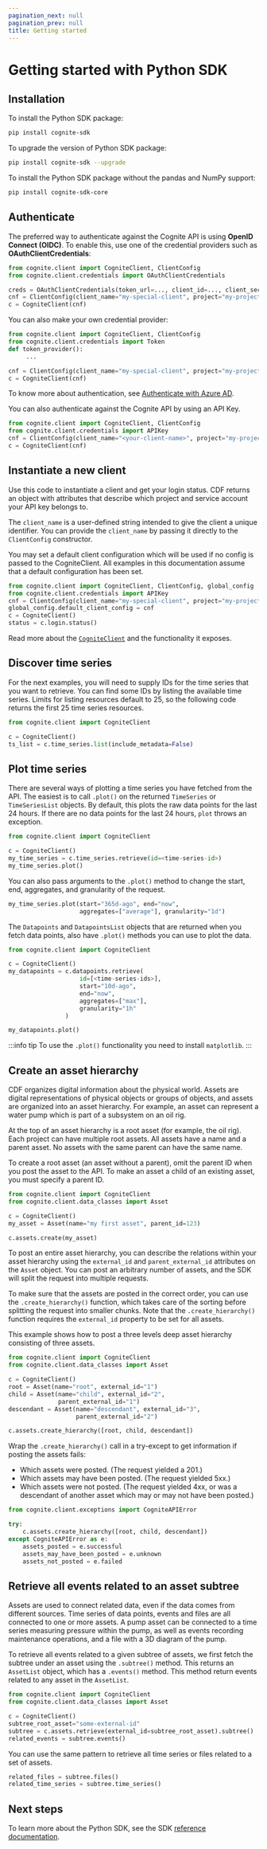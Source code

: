 ```yaml
---
pagination_next: null
pagination_prev: null
title: Getting started
---
```


# Getting started with Python SDK

## Installation

To install the Python SDK package:

```sh
pip install cognite-sdk
```

To upgrade the version of Python SDK package:

```sh
pip install cognite-sdk --upgrade
```

To install the Python SDK package without the pandas and NumPy support:

```sh
pip install cognite-sdk-core
```

## Authenticate

The preferred way to authenticate against the Cognite API is using **OpenID Connect (OIDC)**. To enable this, use one of the credential providers such as **OAuthClientCredentials**:

```python
from cognite.client import CogniteClient, ClientConfig
from cognite.client.credentials import OAuthClientCredentials

creds = OAuthClientCredentials(token_url=..., client_id=..., client_secret=..., scopes=[...])
cnf = ClientConfig(client_name="my-special-client", project="my-project", credentials=creds)
c = CogniteClient(cnf)
```

You can also make your own credential provider:

```python
from cognite.client import CogniteClient, ClientConfig
from cognite.client.credentials import Token
def token_provider():
     ...

cnf = ClientConfig(client_name="my-special-client", project="my-project", credentials=Token(token_provider))
c = CogniteClient(cnf)
```

To know more about authentication, see [Authenticate with Azure AD](../../../guides/sdk/python/python_auth_oidc.md).

You can also authenticate against the Cognite API by using an API Key.

```python
from cognite.client import CogniteClient, ClientConfig
from cognite.client.credentials import APIKey
cnf = ClientConfig(client_name="<your-client-name>", project="my-project", credentials=APIKey("very-secret"))
c = CogniteClient(cnf)
```

## Instantiate a new client

Use this code to instantiate a client and get your login status. CDF returns an object with attributes that describe which project and service account your API key belongs to.

The `client_name` is a user-defined string intended to give the client a unique identifier. You can provide the `client_name` by passing it directly to the `ClientConfig` constructor.

You may set a default client configuration which will be used if no config is passed to the CogniteClient. All examples in this documentation assume that a default configuration has been set.

```python
from cognite.client import CogniteClient, ClientConfig, global_config
from cognite.client.credentials import APIKey
cnf = ClientConfig(client_name="my-special-client", project="my-project", credentials=APIKey("very-secret"))
global_config.default_client_config = cnf
c = CogniteClient()
status = c.login.status()
```

Read more about the [`CogniteClient`](https://cognite-sdk-python.readthedocs-hosted.com/en/latest/cognite.html#cogniteclient) and the functionality it exposes.

## Discover time series

For the next examples, you will need to supply IDs for the time series that you want to retrieve. You can find some IDs by listing the available time series. Limits for listing resources default to 25, so the following code returns the first 25 time series resources.

```python
from cognite.client import CogniteClient

c = CogniteClient()
ts_list = c.time_series.list(include_metadata=False)
```

## Plot time series

There are several ways of plotting a time series you have fetched from the API. The easiest is to call
`.plot()` on the returned `TimeSeries` or `TimeSeriesList` objects. By default, this plots the raw
data points for the last 24 hours. If there are no data points for the last 24 hours, `plot` throws an exception.

```python
from cognite.client import CogniteClient

c = CogniteClient()
my_time_series = c.time_series.retrieve(id=<time-series-id>)
my_time_series.plot()
```

You can also pass arguments to the `.plot()` method to change the start, end, aggregates, and granularity of the
request.

```python
my_time_series.plot(start="365d-ago", end="now",
                    aggregates=["average"], granularity="1d")
```

The `Datapoints` and `DatapointsList` objects that are returned when you fetch data points, also have `.plot()`
methods you can use to plot the data.

```python
from cognite.client import CogniteClient

c = CogniteClient()
my_datapoints = c.datapoints.retrieve(
                    id=[<time-series-ids>],
                    start="10d-ago",
                    end="now",
                    aggregates=["max"],
                    granularity="1h"
                )

my_datapoints.plot()
```

:::info tip
To use the `.plot()` functionality you need to install `matplotlib`.
:::

## Create an asset hierarchy

CDF organizes digital information about the physical world. Assets are digital representations of physical objects or groups of objects, and assets are organized into an asset hierarchy. For example, an asset can represent a water pump which is part of a subsystem on an oil rig.

At the top of an asset hierarchy is a root asset (for example, the oil rig). Each project can have multiple root assets.
All assets have a name and a parent asset. No assets with the same parent can have the same name.

To create a root asset (an asset without a parent), omit the parent ID when you post the asset to the API.
To make an asset a child of an existing asset, you must specify a parent ID.

```python
from cognite.client import CogniteClient
from cognite.client.data_classes import Asset

c = CogniteClient()
my_asset = Asset(name="my first asset", parent_id=123)

c.assets.create(my_asset)
```

To post an entire asset hierarchy, you can describe the relations within your asset hierarchy
using the `external_id` and `parent_external_id` attributes on the `Asset` object. You can post
an arbitrary number of assets, and the SDK will split the request into multiple requests.

To make sure that the
assets are posted in the correct order, you can use the `.create_hierarchy()` function, which takes care of the
sorting before splitting the request into smaller chunks. Note that the `.create_hierarchy()` function requires the `external_id` property to be set for all assets.

This example shows how to post a three levels deep asset hierarchy consisting of three assets.

```python
from cognite.client import CogniteClient
from cognite.client.data_classes import Asset

c = CogniteClient()
root = Asset(name="root", external_id="1")
child = Asset(name="child", external_id="2",
              parent_external_id="1")
descendant = Asset(name="descendant", external_id="3",
                   parent_external_id="2")

c.assets.create_hierarchy([root, child, descendant])
```

Wrap the `.create_hierarchy()` call in a try-except to get information if posting the assets fails:

- Which assets were posted. (The request yielded a 201.)
- Which assets may have been posted. (The request yielded 5xx.)
- Which assets were not posted. (The request yielded 4xx, or was a descendant of another asset which may or may not have been posted.)

```python
from cognite.client.exceptions import CogniteAPIError

try:
    c.assets.create_hierarchy([root, child, descendant])
except CogniteAPIError as e:
    assets_posted = e.successful
    assets_may_have_been_posted = e.unknown
    assets_not_posted = e.failed
```

## Retrieve all events related to an asset subtree

Assets are used to connect related data, even if the data comes from different sources. Time series of data points, events and files are all connected to one or more assets. A pump asset can be connected to a time series measuring pressure within the pump, as well as events recording maintenance operations, and a file with a 3D diagram of the pump.

To retrieve all events related to a given subtree of assets, we first fetch the subtree under an asset using the `.subtree()` method. This returns an `AssetList` object, which has a `.events()` method. This method return events related to any asset in the `AssetList`.

```python
from cognite.client import CogniteClient
from cognite.client.data_classes import Asset

c = CogniteClient()
subtree_root_asset="some-external-id"
subtree = c.assets.retrieve(external_id=subtree_root_asset).subtree()
related_events = subtree.events()
```

You can use the same pattern to retrieve all time series or files related to a set of assets.

```python
related_files = subtree.files()
related_time_series = subtree.time_series()
```

## Next steps

To learn more about the Python SDK, see the SDK [reference documentation](https://cognite-sdk-python.readthedocs-hosted.com/en/latest/).

